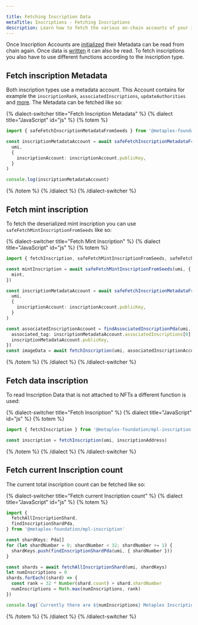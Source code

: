 ```yaml
---

title: Fetching Inscription Data
metaTitle: Inscriptions - Fetching Inscriptions
description: Learn how to fetch the various on-chain accounts of your inscriptions
---
```



Once Inscription Accounts are [initialized](initialize) their Metadata can be read from chain again. Once data is [written](write) it can also be read. To fetch inscriptions you also have to use different functions according to the inscription type.

## Fetch inscription Metadata

Both inscription types use a metadata account. This Account contains for example the `inscriptionRank`, `associatedInscriptions`, `updateAuthorities` and [more](https://mpl-inscription.typedoc.metaplex.com/types/InscriptionMetadata.html). The Metadata can be fetched like so:

{% dialect-switcher title="Fetch Inscription Metadata" %}
{% dialect title="JavaScript" id="js" %}
{% totem %}

```ts
import { safeFetchInscriptionMetadataFromSeeds } from '@metaplex-foundation/mpl-inscription'

const inscriptionMetadataAccount = await safeFetchInscriptionMetadataFromSeeds(
  umi,
  {
    inscriptionAccount: inscriptionAccount.publicKey,
  }
)

console.log(inscriptionMetadataAccount)
```

{% /totem %}
{% /dialect %}
{% /dialect-switcher %}

## Fetch mint inscription

To fetch the deserialized mint inscription you can use `safeFetchMintInscriptionFromSeeds` like so:

{% dialect-switcher title="Fetch Mint Inscription" %}
{% dialect title="JavaScript" id="js" %}
{% totem %}

```ts
import { fetchInscription, safeFetchMintInscriptionFromSeeds, safeFetchInscriptionMetadataFromSeeds } from '@metaplex-foundation/mpl-inscription'

const mintInscription = await safeFetchMintInscriptionFromSeeds(umi, {
  mint,
})

const inscriptionMetadataAccount = await safeFetchInscriptionMetadataFromSeeds(
  umi,
  {
    inscriptionAccount: inscriptionAccount.publicKey,
  }
)

const associatedInscriptionAccount = findAssociatedInscriptionPda(umi, {
  associated_tag: inscriptionMetadataAccount.associatedInscriptions[0].tag,
  inscriptionMetadataAccount.publicKey,
})
const imageData = await fetchInscription(umi, associatedInscriptionAccount[0])
```

{% /totem %}
{% /dialect %}
{% /dialect-switcher %}

## Fetch data inscription

To read Inscription Data that is not attached to NFTs a different function is used:

{% dialect-switcher title="Fetch Inscription" %}
{% dialect title="JavaScript" id="js" %}
{% totem %}
```js
import { fetchInscription } from '@metaplex-foundation/mpl-inscription'

const inscription = fetchInscription(umi, inscriptionAddress)
```

{% /totem %}
{% /dialect %}
{% /dialect-switcher %}

## Fetch current Inscription count
The current total inscription count can be fetched like so:
 
{% dialect-switcher title="Fetch current Inscription count" %}
{% dialect title="JavaScript" id="js" %}
{% totem %}

```ts
import {
  fetchAllInscriptionShard,
  findInscriptionShardPda,
} from '@metaplex-foundation/mpl-inscription'

const shardKeys: Pda[]
for (let shardNumber = 0; shardNumber < 32; shardNumber += 1) {
  shardKeys.push(findInscriptionShardPda(umi, { shardNumber }))
}

const shards = await fetchAllInscriptionShard(umi, shardKeys)
let numInscriptions = 0
shards.forEach((shard) => {
  const rank = 32 * Number(shard.count) + shard.shardNumber
  numInscriptions = Math.max(numInscriptions, rank)
})

console.log(`Currently there are ${numInscriptions} Metaplex Inscriptions`)
```

{% /totem %}
{% /dialect %}
{% /dialect-switcher %}
